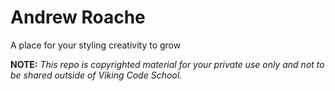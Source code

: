 Andrew Roache
============================

A place for your styling creativity to grow


**NOTE:** *This repo is copyrighted material for your private use only and not to be shared outside of Viking Code School.*
